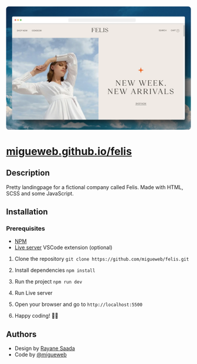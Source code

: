 ![](felis.webp)

# [migueweb.github.io/felis](https://migueweb.github.io/felis)

## Description

Pretty landingpage for a fictional company called Felis. Made with HTML, SCSS and some JavaScript.

## Installation

### Prerequisites

- [NPM](https://nodejs.org/en/)
- [Live server](https://marketplace.visualstudio.com/items?itemName=ritwickdey.LiveServer) VSCode extension (optional)

1. Clone the repository `git clone https://github.com/migueweb/felis.git`
2. Install dependencies `npm install`

3. Run the project `npm run dev`

4. Run Live server
5. Open your browser and go to `http://localhost:5500`
6. Happy coding! 🐱‍💻

## Authors

- Design by [Rayane Saada](https://dub.sh/figma-felis)
- Code by [@migueweb](github.com/migueweb)
